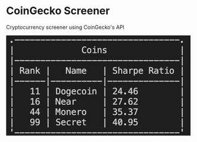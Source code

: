 # CoinGecko Screener
Cryptocurrency screener using CoinGecko's API

![Screenshot of output](./screenshot.png)
